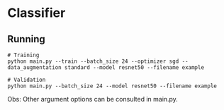 # Classifier

## Running

```
# Training
python main.py --train --batch_size 24 --optimizer sgd --data_augmentation standard --model resnet50 --filename example

# Validation
python main.py --batch_size 24 --model resnet50 --filename example
```

Obs: Other argument options can be consulted in main.py.